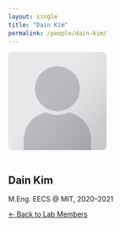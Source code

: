 ```yaml
---
layout: single
title: "Dain Kim"
permalink: /people/dain-kim/
---
```


<img src="/assets/images/people/generic-avatar.png" alt="Dain Kim" style="max-width:200px; border-radius:8px; margin-bottom:1rem;">

## Dain Kim

M.Eng. EECS @ MIT, 2020–2021

[← Back to Lab Members](/people/)
